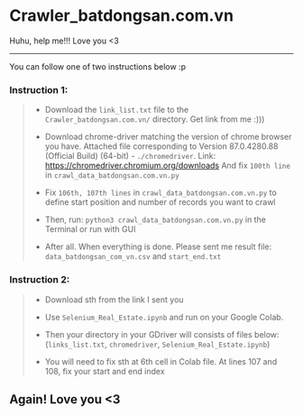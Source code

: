 # Crawler_batdongsan.com.vn

Huhu, help me!!! Love you <3

------------------------------------------------------------------------------------------
You can follow one of two instructions below :p


### Instruction 1:
>
> - Download the `link_list.txt` file to the `Crawler_batdongsan.com.vn/` directory. Get link
> from me :)))
> 
> - Download chrome-driver matching the version of chrome browser you have.
> Attached file corresponding to Version 87.0.4280.88 (Official Build) (64-bit) - `./chromedriver`.
> Link: https://chromedriver.chromium.org/downloads
> And fix `100th line` in `crawl_data_batdongsan.com.vn.py`
> 
> 
> - Fix `106th, 107th lines` in `crawl_data_batdongsan.com.vn.py` to define start position and number of records you want to crawl
> 
> - Then, run: `python3 crawl_data_batdongsan.com.vn.py` in the Terminal
> or run with GUI
> 
> - After all. When everything is done. Please sent me result file: `data_batdongsan_com_vn.csv` and `start_end.txt`
> 



### Instruction 2:
> 
> - Download sth from the link I sent you 
>
> - Use `Selenium_Real_Estate.ipynb` and run on your Google Colab. 
>
> - Then your directory in your GDriver will consists of files below:
>  (`links_list.txt`, `chromedriver`, `Selenium_Real_Estate.ipynb`)
>
> - You will need to fix sth at 6th cell in Colab file. At lines 107 and 108, fix your start and end index
>
>


## Again! Love you <3 

